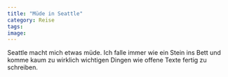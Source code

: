 ```yaml
---
title: "Müde in Seattle"
category: Reise
tags: 
image: 
---
```


Seattle macht mich etwas müde. Ich falle immer wie ein Stein ins Bett und komme kaum zu wirklich wichtigen Dingen wie offene Texte fertig zu schreiben.